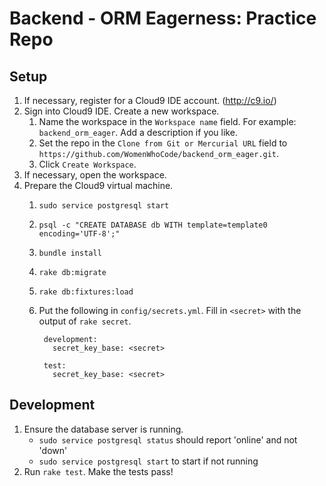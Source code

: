 # Backend - ORM Eagerness: Practice Repo

## Setup

1. If necessary, register for a Cloud9 IDE account. (http://c9.io/)
2. Sign into Cloud9 IDE. Create a new workspace.
    1. Name the workspace in the `Workspace name` field. For example: `backend_orm_eager`. Add a description if you like.
    2. Set the repo in the `Clone from Git or Mercurial URL` field to `https://github.com/WomenWhoCode/backend_orm_eager.git`.
    3. Click `Create Workspace`.
3. If necessary, open the workspace.
4. Prepare the Cloud9 virtual machine.
    1. `sudo service postgresql start`
    2. `psql -c "CREATE DATABASE db WITH template=template0 encoding='UTF-8';"`
    3. `bundle install`
    4. `rake db:migrate`
    5. `rake db:fixtures:load`
    6. Put the following in `config/secrets.yml`. Fill in `<secret>` with the output of `rake secret`.
             
            development:
              secret_key_base: <secret>

            test:
              secret_key_base: <secret>

## Development

1. Ensure the database server is running.
    * `sudo service postgresql status` should report 'online' and not 'down'
    * `sudo service postgresql start` to start if not running
2. Run `rake test`. Make the tests pass!

